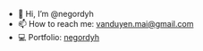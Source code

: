 - 👋 Hi, I’m @negordyh
- 📫 How to reach me: vanduyen.mai@gmail.com
- 💻​ Portfolio: [negordyh](https://negordyh.netlify.app/)

<!---
Ho Chi Minh city University of Technology
--->
